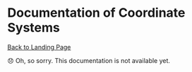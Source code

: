 # Documentation of Coordinate Systems

[Back to Landing Page](/README.md)

:disappointed: Oh, so sorry. This documentation is not available yet.
